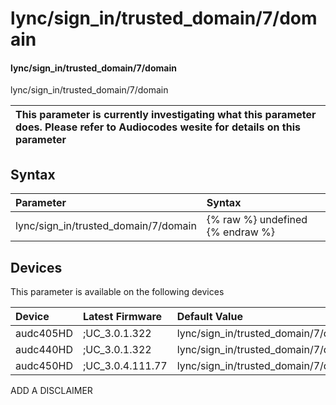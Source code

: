 ﻿---
description: lync/sign_in/trusted_domain/7/domain
search: false
---

# lync/sign_in/trusted_domain/7/domain

#### lync/sign_in/trusted_domain/7/domain

lync/sign_in/trusted_domain/7/domain


| This parameter is currently investigating what this parameter does. Please refer to Audiocodes wesite for details on this parameter | 
| :--- |

## Syntax
| Parameter | Syntax |
| :--- | :--- |
|lync/sign_in/trusted_domain/7/domain | {% raw %} undefined {% endraw %}|

## Devices
This parameter is available on the following devices

| Device | Latest Firmware | Default Value |
|:---|:---|:---|
| audc405HD | ;UC_3.0.1.322 | lync/sign_in/trusted_domain/7/domain= 
| audc440HD | ;UC_3.0.1.322 | lync/sign_in/trusted_domain/7/domain= 
| audc450HD | ;UC_3.0.4.111.77 | lync/sign_in/trusted_domain/7/domain=chinacloudapi.cn 

ADD A DISCLAIMER
